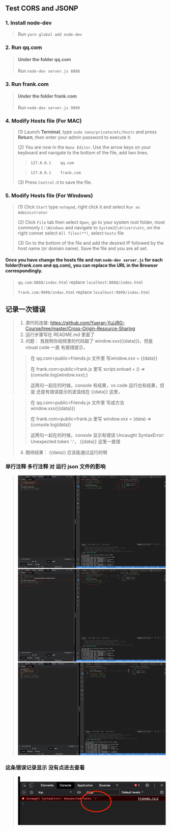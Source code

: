 ## Test CORS and JSONP
### 1. Install **node-dev**
>Run ```yarn global add node-dev```

### 2. Run **qq.com**
> #### Under the folder **qq.com**
> Run ```node-dev server.js 8888```


### 3. Run **frank.com**
> #### Under the folder **frank.com**
> Run ```node-dev server.js 9999```

### 4. Modify Hosts file (For  MAC)
> (1) Launch **Terminal**, type ```sudo nano/private/etc/hosts``` and press **Return**, then enter your admin password to execute it.
>
> (2) You are now in the ```Nano Editor```. Use the arrow keys on your keyboard and navigate to the bottom of the file, add two lines.
> > ```127.0.0.1    qq.com```
>
> > ```127.0.0.1    frank.com```
>
> (3) Press ```Control-O``` to save the file.


### 5. Modify Hosts file (For  Windows)
> (1) Click ```Start``` type ```notepad```, right click it and select ```Run as Administrator```
>
> (2) Click ```File``` tab then select ```Open```, go to your system root folder, most commonly ```C:\Windows``` and navigate to ```System32\drivers\etc```, on the right conner select ```All files(**)```, select  ```hosts``` file
>
> (3) Go to the bottom of the file and add the desired IP followed by the host name (or domain name). Save the file and you are all set.

#### Once you have change the hosts file and  run ```node-dev server.js``` for each folder(frank.com and qq.com), you can replace the URL in the Browser correspondingly.
> ```qq.com:8888/index.html```  replace ```localhost:8888/index.html```
>
> ```frank.com:9999/index.html``` replace ```localhost:9999/index.html```
>

## 记录一次错误
> 1. 源代码连接: https://github.com/Yueran-Yu/JRG-Course/tree/master/Cross-Origin-Resource-Sharing
> 2. 运行步骤写在 README.md 里面了
> 3. 问题： 我按照你视频里的代码敲了 window.xxx({{data}})，但是  visual code 一直 有报错提示，
>
>> 在 qq.com>public>friends.js 文件里 写window.xxx = {{data}}
>>
>>在 frank.com>public>frank.js 里写 script.onload = () =>{console.log(window.xxx);}
>>
>> 这两句一起在的时候，console 有结果，vs code 运行也有结果，但是 还是有错误提示的波浪线在  {{data}}  这里，
>>

>> 在 qq.com>public>friends.js 文件里 写成方法  window.xxx({{data}})
>>
>> 在 frank.com>public>frank.js 里写 window.xxx = (data) => {console.log(data)}
>>
>> 这两句一起在的时候，console 显示有错误 Uncaught SyntaxError: Unexpected token ':'， {{data}}  这里一直错
> 4. 期待结果： {{data}}  应该能通过运行的啊

###  单行注释  多行注释  对 运行 json 文件的影响
> <img src="./img/JSONP_ERROR1.png" alt="JSONP_ERROR1">
> <img src="./img/JSONP_ERROR2.png" alt="JSONP_ERROR2">
> <img src="./img/JSONP_ERROR3.png" alt="JSONP_ERROR3">

### 这条错误记录显示 没有点进去查看
> <img src="./img/JSONP_ERROR4.png" alt="JSONP_ERROR4">
>





